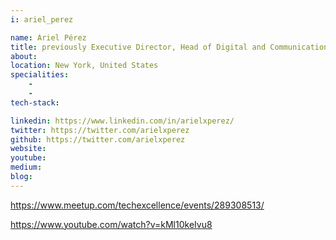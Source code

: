 ```yaml
---
i: ariel_perez

name: Ariel Pérez
title: previously Executive Director, Head of Digital and Communications Platforms, International Consumer Bank @ JPMorgan Chase & Co.
about: 
location: New York, United States
specialities:
    - 
    - 
tech-stack: 

linkedin: https://www.linkedin.com/in/arielxperez/
twitter: https://twitter.com/arielxperez
github: https://twitter.com/arielxperez
website: 
youtube: 
medium: 
blog: 
---
```


https://www.meetup.com/techexcellence/events/289308513/

https://www.youtube.com/watch?v=kMl10keIvu8